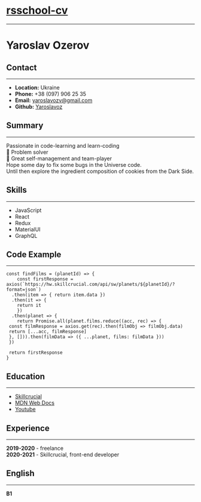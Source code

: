 # [rsschool-cv](https://rs.school/)  

----  

# **Yaroslav Ozerov**  

## Contact  
---  

- __Location:__ Ukraine
- __Phone:__ +38 (097) 906 25 35
- __Email:__ yaroslavozv@gmail.com
- __Github:__ [Yaroslavoz](https://github.com/Yaroslavoz)

## Summary  
---  
Passionate in code-learning and learn-coding  
 Problem solver  
 Great self-management and team-player  
Hope some day to fix some bugs in the Universe code.   
Until then explore the ingredient composition of cookies from the Dark Side.

## Skills  
---  
* JavaScript
* React 
* Redux
* MaterialUI
* GraphQL

## Code Example  
---  
```
const findFilms = (planetId) => {
    const firstResponse = axios(`https://hw.skillcrucial.com/api/sw/planets/${planetId}/?format=json`)
  .then(item => { return item.data })
  .then(it => {
    return it 
    })
  .then(planet => {  
    return Promise.all(planet.films.reduce((acc, rec) => {
 const filmResponse = axios.get(rec).then(filmObj => filmObj.data)
 return [...acc, filmResponse]
 }, [])).then(filmData => ({ ...planet, films: filmData })) 
 }) 
  
 return firstResponse
}
```  
## Education  
---  
* [Skillcrucial](https://skillcrucial.com/)
* [MDN Web Docs](https://developer.mozilla.org/ru/docs/Learn/JavaScript)
* [Youtube](https://www.youtube.com/)
  
## Experience  
---  
**2019-2020** - freelance  
**2020-2021** - Skillcrucial, front-end developer

## English  
  ---  
  __B1__


